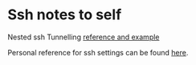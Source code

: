 # Ssh notes to self

Nested ssh Tunnelling [reference and example][tunnel]

Personal reference for ssh settings can be found [here][personal].

[personal]: https://workflowy.com/#/f7ce0855fc28
[tunnel]: https://intellij-support.jetbrains.com/hc/en-us/community/posts/207500205-multi-hop-ssh-for-remote-development

